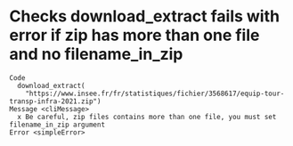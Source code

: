 # Checks download_extract fails with error if zip has more than one file and no filename_in_zip

    Code
      download_extract(
        "https://www.insee.fr/fr/statistiques/fichier/3568617/equip-tour-transp-infra-2021.zip")
    Message <cliMessage>
      x Be careful, zip files contains more than one file, you must set filename_in_zip argument
    Error <simpleError>
      

